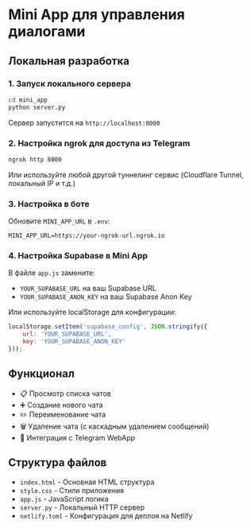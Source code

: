 # Mini App для управления диалогами

## Локальная разработка

### 1. Запуск локального сервера

```bash
cd mini_app
python server.py
```

Сервер запустится на `http://localhost:8000`

### 2. Настройка ngrok для доступа из Telegram

```bash
ngrok http 8000
```

Или используйте любой другой туннелинг сервис (Cloudflare Tunnel, локальный IP и т.д.)

### 3. Настройка в боте

Обновите `MINI_APP_URL` в `.env`:
```
MINI_APP_URL=https://your-ngrok-url.ngrok.io
```

### 4. Настройка Supabase в Mini App

В файле `app.js` замените:
- `YOUR_SUPABASE_URL` на ваш Supabase URL
- `YOUR_SUPABASE_ANON_KEY` на ваш Supabase Anon Key

Или используйте localStorage для конфигурации:
```javascript
localStorage.setItem('supabase_config', JSON.stringify({
    url: 'YOUR_SUPABASE_URL',
    key: 'YOUR_SUPABASE_ANON_KEY'
}));
```

## Функционал

- 📋 Просмотр списка чатов
- ➕ Создание нового чата
- ✏️ Переименование чата
- 🗑️ Удаление чата (с каскадным удалением сообщений)
- 📱 Интеграция с Telegram WebApp

## Структура файлов

- `index.html` - Основная HTML структура
- `style.css` - Стили приложения
- `app.js` - JavaScript логика
- `server.py` - Локальный HTTP сервер
- `netlify.toml` - Конфигурация для деплоя на Netlify

